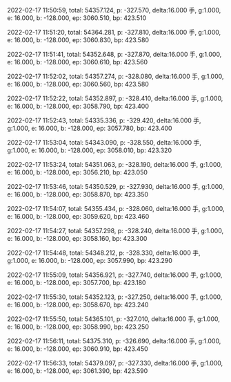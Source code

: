 2022-02-17 11:50:59, total: 54357.124, p: -327.570, delta:16.000 手, g:1.000, e: 16.000, b: -128.000, ep: 3060.510, bp: 423.510

2022-02-17 11:51:20, total: 54364.281, p: -327.810, delta:16.000 手, g:1.000, e: 16.000, b: -128.000, ep: 3060.830, bp: 423.580

2022-02-17 11:51:41, total: 54352.648, p: -327.870, delta:16.000 手, g:1.000, e: 16.000, b: -128.000, ep: 3060.610, bp: 423.560

2022-02-17 11:52:02, total: 54357.274, p: -328.080, delta:16.000 手, g:1.000, e: 16.000, b: -128.000, ep: 3060.560, bp: 423.580

2022-02-17 11:52:22, total: 54352.897, p: -328.410, delta:16.000 手, g:1.000, e: 16.000, b: -128.000, ep: 3058.790, bp: 423.400

2022-02-17 11:52:43, total: 54335.336, p: -329.420, delta:16.000 手, g:1.000, e: 16.000, b: -128.000, ep: 3057.780, bp: 423.400

2022-02-17 11:53:04, total: 54343.090, p: -328.550, delta:16.000 手, g:1.000, e: 16.000, b: -128.000, ep: 3058.010, bp: 423.320

2022-02-17 11:53:24, total: 54351.063, p: -328.190, delta:16.000 手, g:1.000, e: 16.000, b: -128.000, ep: 3056.210, bp: 423.050

2022-02-17 11:53:46, total: 54350.529, p: -327.930, delta:16.000 手, g:1.000, e: 16.000, b: -128.000, ep: 3058.870, bp: 423.350

2022-02-17 11:54:07, total: 54355.434, p: -328.060, delta:16.000 手, g:1.000, e: 16.000, b: -128.000, ep: 3059.620, bp: 423.460

2022-02-17 11:54:27, total: 54357.298, p: -328.240, delta:16.000 手, g:1.000, e: 16.000, b: -128.000, ep: 3058.160, bp: 423.300

2022-02-17 11:54:48, total: 54348.212, p: -328.330, delta:16.000 手, g:1.000, e: 16.000, b: -128.000, ep: 3057.990, bp: 423.290

2022-02-17 11:55:09, total: 54356.921, p: -327.740, delta:16.000 手, g:1.000, e: 16.000, b: -128.000, ep: 3057.700, bp: 423.180

2022-02-17 11:55:30, total: 54352.123, p: -327.250, delta:16.000 手, g:1.000, e: 16.000, b: -128.000, ep: 3058.670, bp: 423.240

2022-02-17 11:55:50, total: 54365.101, p: -327.010, delta:16.000 手, g:1.000, e: 16.000, b: -128.000, ep: 3058.990, bp: 423.250

2022-02-17 11:56:11, total: 54375.310, p: -326.690, delta:16.000 手, g:1.000, e: 16.000, b: -128.000, ep: 3060.910, bp: 423.450

2022-02-17 11:56:33, total: 54379.097, p: -327.330, delta:16.000 手, g:1.000, e: 16.000, b: -128.000, ep: 3061.390, bp: 423.590